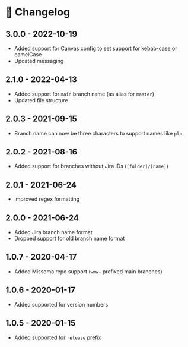 # 📅 Changelog

## 3.0.0 - 2022-10-19
* Added support for Canvas config to set support for kebab-case or camelCase
* Updated messaging

## 2.1.0 - 2022-04-13
* Added support for `main` branch name (as alias for `master`)
* Updated file structure

## 2.0.3 - 2021-09-15
* Branch name can now be three characters to support names like `plp`

## 2.0.2 - 2021-08-16
* Added support for branches without Jira IDs (`[folder]/[name]`)

## 2.0.1 - 2021-06-24
* Improved regex formatting

## 2.0.0 - 2021-06-24
* Added Jira branch name format
* Dropped support for old branch name format

## 1.0.7 - 2020-04-17
* Added Missoma repo support (`wmw-` prefixed main branches)

## 1.0.6 - 2020-01-17
* Added supported for version numbers

## 1.0.5 - 2020-01-15
* Added supported for `release` prefix
